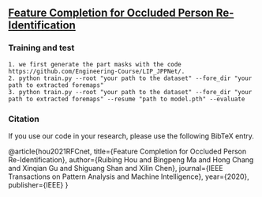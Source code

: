 ## [Feature Completion for Occluded Person Re-Identification](https://arxiv.org/pdf/2106.12733)

### Training and test

  ```Shell
  1. we first generate the part masks with the code https://github.com/Engineering-Course/LIP_JPPNet/.
  2. python train.py --root "your path to the dataset" --fore_dir "your path to extracted foremaps"
  3. python train.py --root "your path to the dataset" --fore_dir "your path to extracted foremaps" --resume "path to model.pth" --evaluate
  ```
  
  
### Citation
If you use our code in your research, please use the following BibTeX entry.

@article{hou2021RFCnet,
  title={Feature Completion for Occluded Person Re-Identification},
  author={Ruibing Hou and Bingpeng Ma and Hong Chang and Xinqian Gu and Shiguang Shan and Xilin Chen},
  journal={IEEE Transactions on Pattern Analysis and Machine Intelligence},
  year={2020},
  publisher={IEEE}
}

```
